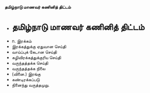 **தமிழ்நாடு மாணவர் கணினித் திட்டம்**
- # தமிழ்நாடு மாணவர் கணினித் திட்டம்
- n. இரக்கம்
- இரக்கத்துக்கு ஏதுவான செய்தி
- வாய்ப்புக் கேடான செய்தி
- கழிவிரக்கத்துக்குரிய செய்தி
- வருந்தத்தக்க செய்தி
- வருந்தத்தக்க   நிலை
- (வினை.) இரங்கு
- கண்டிரக்கப்படு
- நினைந்து வருத்தமுறு.

